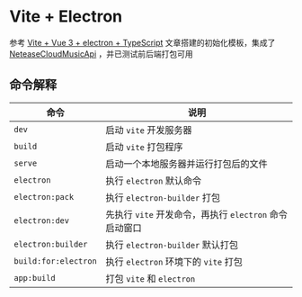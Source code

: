 # Vite + Electron

参考 [Vite + Vue 3 + electron + TypeScript](https://dev.to/brojenuel/vite-vue-3-electron-5h4o) 文章搭建的初始化模板，集成了 [NeteaseCloudMusicApi](https://github.com/Binaryify/NeteaseCloudMusicApi) ，并已测试前后端打包可用

## 命令解释 

| 命令                 | 说明                                               |
| -------------------- | ------------------------------------------------- |
| `dev`                | 启动 `vite` 开发服务器                              |
| `build`              | 启动 `vite` 打包程序                                |
| `serve`              | 启动一个本地服务器并运行打包后的文件                   |
| `electron`           | 执行 `electron` 默认命令                            |
| `electron:pack`      | 执行 `electron-builder` 打包                       |
| `electron:dev`       | 先执行 `vite` 开发命令，再执行 `electron` 命令启动窗口 |
| `electron:builder`   | 执行 `electron-builder` 默认打包                    |
| `build:for:electron` | 执行 `electron` 环境下的 `vite` 打包                 |
| `app:build`          | 打包 `vite` 和 `electron`                          |
